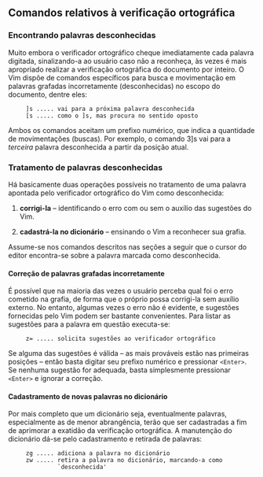 Comandos relativos à verificação ortográfica
--------------------------------------------

### Encontrando palavras desconhecidas

Muito embora o verificador ortográfico cheque imediatamente cada palavra
digitada, sinalizando-a ao usuário caso não a reconheça, às vezes é mais
apropriado realizar a verificação ortográfica do documento por inteiro.
O Vim dispõe de comandos específicos para busca e movimentação em
palavras grafadas incorretamente (desconhecidas) no escopo do documento,
dentre eles:

         ]s ..... vai para a próxima palavra desconhecida
         [s ..... como o ]s, mas procura no sentido oposto

Ambos os comandos aceitam um prefixo numérico, que indica a quantidade
de movimentações (buscas). Por exemplo, o comando 3]s vai
para a *terceira* palavra desconhecida a partir da posição
atual.

### Tratamento de palavras desconhecidas

Há basicamente duas operações possíveis no tratamento de uma palavra
apontada pelo verificador ortográfico do Vim como desconhecida:

1.  **corrigi-la** – identificando o erro com ou sem o
    auxílio das sugestões do Vim.

2.  **cadastrá-la no dicionário** – ensinando o Vim a
    reconhecer sua grafia.

Assume-se nos comandos descritos nas seções a seguir que o cursor do
editor encontra-se sobre a palavra marcada como desconhecida.

#### Correção de palavras grafadas incorretamente

É possível que na maioria das vezes o usuário perceba qual foi o erro
cometido na grafia, de forma que o próprio possa corrigi-la sem auxílio
externo. No entanto, algumas vezes o erro não é evidente, e sugestões
fornecidas pelo Vim podem ser bastante convenientes. Para listar as
sugestões para a palavra em questão executa-se:

         z= ..... solicita sugestões ao verificador ortográfico

Se alguma das sugestões é válida – as mais prováveis estão nas primeiras
posições – então basta digitar seu prefixo numérico e pressionar
`<Enter>`. Se nenhuma sugestão for adequada, basta simplesmente
pressionar `<Enter>` e ignorar a correção.

#### Cadastramento de novas palavras no dicionário

Por mais completo que um dicionário seja, eventualmente palavras,
especialmente as de menor abrangência, terão que ser cadastradas a fim
de aprimorar a exatidão da verificação ortográfica. A manutenção do
dicionário dá-se pelo cadastramento e retirada de palavras:

         zg ..... adiciona a palavra no dicionário
         zw ..... retira a palavra no dicionário, marcando-a como
                  `desconhecida'
